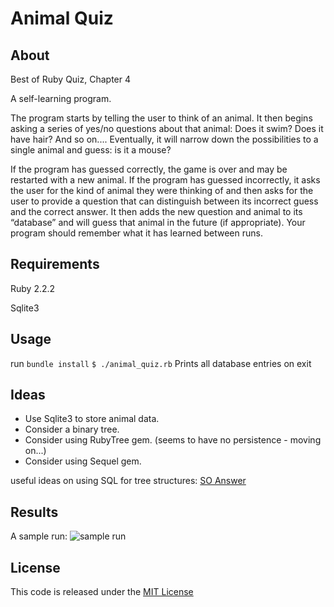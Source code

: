 # Animal Quiz

## About

Best of Ruby Quiz, Chapter 4

A self-learning program. 

The program starts by telling the user to think of an animal. It then begins asking a series of yes/no questions about that animal: Does it swim? Does it have hair? And so on.... Eventually, it will narrow down the possibilities to a single animal and guess: is it a mouse?

If the program has guessed correctly, the game is over and may be restarted with a new animal. If the program has guessed incorrectly, it asks the user for the kind of animal they were thinking of and then asks for the user to provide a question that can distinguish between its incorrect guess and the correct answer. It then adds the new question and animal to its “database” and will guess that animal in the future (if appropriate). Your program should remember what it has learned between runs.

## Requirements

Ruby 2.2.2

Sqlite3

## Usage

run `bundle install`
`$ ./animal_quiz.rb`
Prints all database entries on exit

## Ideas

- Use Sqlite3 to store animal data.
- Consider a binary tree.
- Consider using RubyTree gem. (seems to have no persistence - moving on...)
- Consider using Sequel gem.

useful ideas  on using SQL for tree structures: [SO Answer](http://stackoverflow.com/a/10524722/575388)

## Results

A sample run:
![sample run](https://www.dropbox.com/s/r82vp8hi2u2qovb/Screenshot%202015-06-11%2011.24.47.png?raw=1)

## License

This code is released under the [MIT License](http://www.opensource.org/licenses/MIT)


